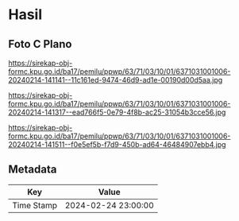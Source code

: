 # Hasil

## Foto C Plano

https://sirekap-obj-formc.kpu.go.id/ba17/pemilu/ppwp/63/71/03/10/01/6371031001006-20240214-141141--11c161ed-9474-46d9-ad1e-00190d00d5aa.jpg

https://sirekap-obj-formc.kpu.go.id/ba17/pemilu/ppwp/63/71/03/10/01/6371031001006-20240214-141317--ead766f5-0e79-4f8b-ac25-31054b3cce56.jpg

https://sirekap-obj-formc.kpu.go.id/ba17/pemilu/ppwp/63/71/03/10/01/6371031001006-20240214-141511--f0e5ef5b-f7d9-450b-ad64-46484907ebb4.jpg


## Metadata

| Key        | Value               |
| ---------- | ------------------- |
| Time Stamp | 2024-02-24 23:00:00 |



